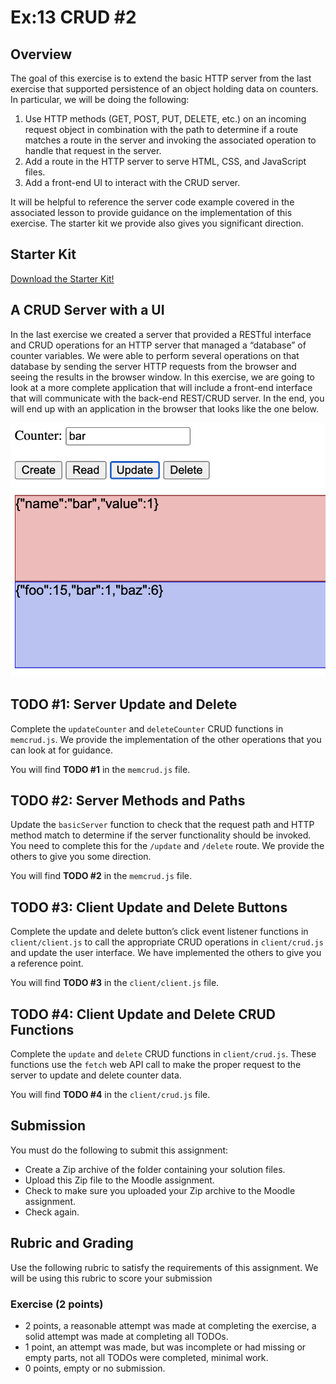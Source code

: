 # Ex:13 CRUD #2

## Overview

The goal of this exercise is to extend the basic HTTP server from the last exercise that supported persistence of an object holding data on counters. In particular, we will be doing the following:



1. Use HTTP methods (GET, POST, PUT, DELETE, etc.) on an incoming request object in combination with the path to determine if a route matches a route in the server and invoking the associated operation to handle that request in the server.
2. Add a route in the HTTP server to serve HTML, CSS, and JavaScript files.
3. Add a front-end UI to interact with the CRUD server.

It will be helpful to reference the server code example covered in the associated lesson to provide guidance on the implementation of this exercise. The starter kit we provide also gives you significant direction.


## Starter Kit

[Download the Starter Kit!](https://drive.google.com/drive/folders/1LZ0XW1cEfVMeydovCZTWTk-J4LYBbBxh?usp=sharing)


## A CRUD Server with a UI

In the last exercise we created a server that provided a RESTful interface and CRUD operations for an HTTP server that managed a “database” of counter variables. We were able to perform several operations on that database by sending the server HTTP requests from the browser and seeing the results in the browser window. In this exercise, we are going to look at a more complete application that will include a front-end interface that will communicate with the back-end REST/CRUD server. In the end, you will end up with an application in the browser that looks like the one below.

![image](image1.png)


## TODO #1: Server Update and Delete

Complete the `updateCounter` and `deleteCounter` CRUD functions in `memcrud.js`. We provide the implementation of the other operations that you can look at for guidance.

You will find **TODO #1** in the `memcrud.js` file.


## TODO #2: Server Methods and Paths

Update the `basicServer` function to check that the request path and HTTP method match to determine if the server functionality should be invoked. You need to complete this for the `/update` and `/delete` route. We provide the others to give you some direction.

You will find **TODO #2** in the `memcrud.js` file.


## TODO #3: Client Update and Delete Buttons

​​Complete the update and delete button’s click event listener functions in `client/client.js` to call the appropriate CRUD operations in `client/crud.js` and update the user interface. We have implemented the others to give you a reference point.

You will find **TODO #3** in the `client/client.js` file.


## TODO #4: Client Update and Delete CRUD Functions

Complete the `update` and `delete` CRUD functions in `client/crud.js`. These functions use the `fetch` web API call to make the proper request to the server to update and delete counter data.

You will find **TODO #4** in the `client/crud.js` file.


## Submission

You must do the following to submit this assignment:



* Create a Zip archive of the folder containing your solution files.
* Upload this Zip file to the Moodle assignment.
* Check to make sure you uploaded your Zip archive to the Moodle assignment.
* Check again.


## Rubric and Grading

Use the following rubric to satisfy the requirements of this assignment. We will be using this rubric to score your submission


### Exercise (2 points)



* 2 points, a reasonable attempt was made at completing the exercise, a solid attempt was made at completing all TODOs.
* 1 point, an attempt was made, but was incomplete or had missing or empty parts, not all TODOs were completed, minimal work.
* 0 points, empty or no submission.